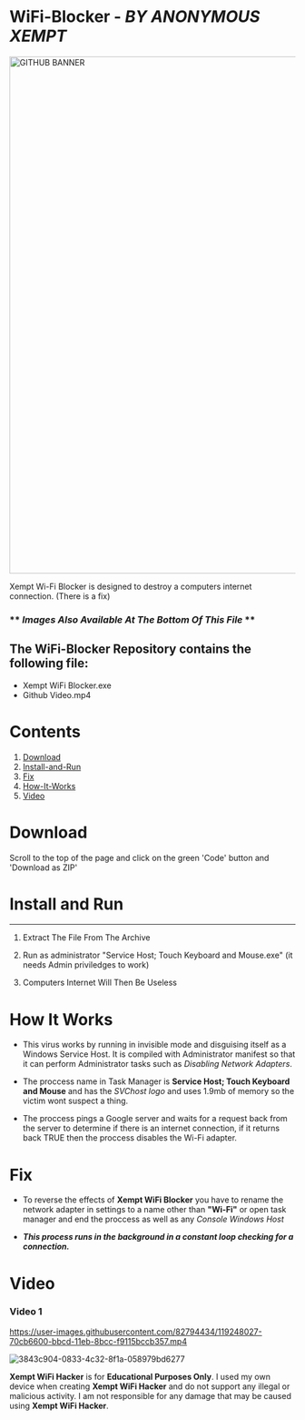 # **WiFi-Blocker**  - *BY ANONYMOUS XEMPT*

<img width="909" alt="GITHUB BANNER" src="https://user-images.githubusercontent.com/82794434/117269730-b0891280-ae97-11eb-9c66-ac0a8ee67340.PNG">

Xempt Wi-Fi Blocker is designed to destroy a computers internet connection. (There is a fix)

### ** *Images Also Available At The Bottom Of This File* **

## **The WiFi-Blocker Repository contains the following file:**
 
- Xempt WiFi Blocker.exe
- Github Video.mp4

# Contents
 1. [Download](https://github.com/AnonymousXempt/Wifi-Blocker#Download)
 2. [Install-and-Run](https://github.com/AnonymousXempt/Wifi-Blocker#Install-and-Run)
 3. [Fix](https://github.com/AnonymousXempt/Wifi-Blocker#Fix)
 4. [How-It-Works](https://github.com/AnonymousXempt/Wifi-Blocker#How-It-Works)
 5. [Video](https://github.com/AnonymousXempt/Wifi-Blocker#Video)


# **Download**

Scroll to the top of the page and click on the green 'Code' button and 'Download as ZIP'
    
# **Install and Run**
-------------------
1.  Extract The File From The Archive

2.  Run as administrator "Service Host; Touch Keyboard and Mouse.exe" (it needs Admin priviledges to work)

3.  Computers Internet Will Then Be Useless


# **How It Works**
- This virus works by running in invisible mode and disguising itself as a Windows Service Host. It is compiled with Administrator manifest so that it can perform Administrator   tasks such as *Disabling Network Adapters*. 

- The proccess name in Task Manager is **Service Host; Touch Keyboard and Mouse** and has the *SVChost logo* and uses 1.9mb of memory so the victim wont suspect a thing. 

- The proccess pings a Google server and waits for a request back from the server to determine if there is an internet connection, if it returns back TRUE then the proccess       disables the  Wi-Fi adapter.

# **Fix**
- To reverse the effects of **Xempt WiFi Blocker** you have to rename the network adapter in settings to a name other than **"Wi-Fi"** or open task manager and end the proccess as well as any *Console Windows Host*

- ***This process runs in the background in a constant loop checking for a connection.***

# **Video**



### Video 1

https://user-images.githubusercontent.com/82794434/119248027-70cb6600-bbcd-11eb-8bcc-f9115bccb357.mp4






![3843c904-0833-4c32-8f1a-058979bd6277](https://user-images.githubusercontent.com/82794434/119254694-f31c5000-bbf6-11eb-9982-e5115d2b0052.jpeg)

**Xempt WiFi Hacker** is for **Educational Purposes Only**. I used my own device when creating **Xempt WiFi Hacker** and do not support any illegal or malicious activity. I am not responsible for any damage that may be caused using **Xempt WiFi Hacker**.


